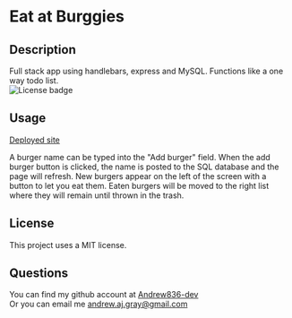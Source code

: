 # Eat at Burggies
## Description
Full stack app using handlebars, express and MySQL. Functions like a one way todo list.  
![License badge](https://img.shields.io/badge/license-MIT-green)

## Usage
[Deployed site](https://andrew-burger.herokuapp.com/)

A burger name can be typed into the "Add burger" field. When the add burger button is clicked, the name is posted to the SQL database and the page will refresh. New burgers appear on the left of the screen with a button to let you eat them. Eaten burgers will be moved to the right list where they will remain until thrown in the trash.
## License
This project uses a MIT license.

## Questions
You can find my github account at
[Andrew836-dev](https://github.com/Andrew836-dev)  
Or you can email me andrew.aj.gray@gmail.com

